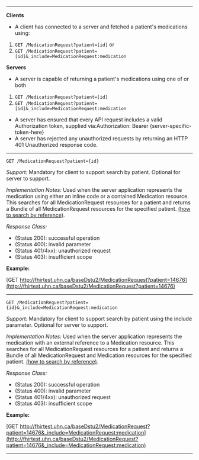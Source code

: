 

-------------------------
**Clients**

-  A client has connected to a server and fetched a patient's medications using:

1. `GET /MedicationRequest?patient=[id]` or
1. `GET /MedicationRequest?patient=[id]&_include=MedicationRequest:medication`

**Servers**

- A server is capable of returning a patient's medications using one of or both

1. `GET /MedicationRequest?patient=[id]`
1. `GET /MedicationRequest?patient=[id]&_include=MedicationRequest:medication`


- A server has ensured that every API request includes a valid Authorization token, supplied via:Authorization: Bearer {server-specific-token-here}
- A server has rejected any unauthorized requests by returning an HTTP 401 Unauthorized response code.

-----------

`GET /MedicationRequest?patient={id}`

*Support:* Mandatory for client to support search by patient.  Optional for server to support.

*Implementation Notes:*  Used when the server application represents the medication using either an inline code or a contained Medication resource. This searches for all MedicationRequest resources for a patient and returns a Bundle of all MedicationRequest resources for the specified patient.  [(how to search by reference)].

*Response Class:*

-   (Status 200): successful operation
-   (Status 400): invalid parameter
-   (Status 401/4xx): unauthorized request
-   (Status 403): insufficient scope

**Example:**

[GET http://fhirtest.uhn.ca/baseDstu2/MedicationRequest?patient=14676](http://fhirtest.uhn.ca/baseDstu2/MedicationRequest?patient=14676)

-----------

`GET /MedicationRequest?patient={id}&_include=MedicationRequest:medication`

*Support:* Mandatory for client to support search by patient using the include parameter.  Optional for server to support.

*Implementation Notes:*  Used when the server application represents the medication with an external reference to  a Medication resource. This searches for all MedicationRequest resources for a patient and returns a Bundle of all MedicationRequest and Medication resources for the specified patient.  [(how to search by reference)].

*Response Class:*

-   (Status 200): successful operation
-   (Status 400): invalid parameter
-   (Status 401/4xx): unauthorized request
-   (Status 403): insufficient scope

**Example:**

[GET http://fhirtest.uhn.ca/baseDstu2/MedicationRequest?patient=14676&_include=MedicationRequest:medication](http://fhirtest.uhn.ca/baseDstu2/MedicationRequest?patient=14676&_include=MedicationRequest:medication)

-----

  [(how to search by reference)]: http://build.fhir.org/search.html#reference
  [(how to search by token)]: http://build.fhir.org/search.html#token
  [Composite Search Parameters]: http://build.fhir.org/search.html#combining
  [(how to search by date)]: http://build.fhir.org/search.html#date
